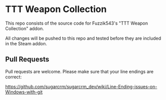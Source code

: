 TTT Weapon Collection
=========

This repo consists of the source code for Fuzzik543's "TTT Weapon Collection" addon.

All changes will be pushed to this repo and tested before they are included in the Steam addon.

Pull Requests
---

Pull requests are welcome. Please make sure that your line endings are correct:

https://github.com/sugarcrm/sugarcrm_dev/wiki/Line-Ending-issues-on-Windows-with-git
